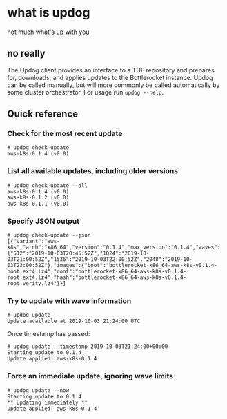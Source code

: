 # what is updog

not much what's up with you

## no really

The Updog client provides an interface to a TUF repository and prepares for, downloads, and applies updates to the Bottlerocket instance. Updog can be called manually, but will more commonly be called automatically by some cluster orchestrator. For usage run `updog --help`.

## Quick reference

### Check for the most recent update
```
# updog check-update
aws-k8s-0.1.4 (v0.0)
```

### List all available updates, including older versions
```
# updog check-update --all
aws-k8s-0.1.4 (v0.0)
aws-k8s-0.1.2 (v0.0)
aws-k8s-0.1.1 (v0.0)
```

### Specify JSON output
```
# updog check-update --json
[{"variant":"aws-k8s","arch":"x86_64","version":"0.1.4","max_version":"0.1.4","waves":{"512":"2019-10-03T20:45:52Z","1024":"2019-10-03T21:00:52Z","1536":"2019-10-03T22:00:52Z","2048":"2019-10-03T23:00:52Z"},"images":{"boot":"bottlerocket-x86_64-aws-k8s-v0.1.4-boot.ext4.lz4","root":"bottlerocket-x86_64-aws-k8s-v0.1.4-root.ext4.lz4","hash":"bottlerocket-x86_64-aws-k8s-v0.1.4-root.verity.lz4"}}]
```

### Try to update with wave information
```
# updog update
Update available at 2019-10-03 21:24:00 UTC
```
Once timestamp has passed:
```
# updog update --timestamp 2019-10-03T21:24:00+00:00
Starting update to 0.1.4
Update applied: aws-k8s-0.1.4
```

### Force an immediate update, ignoring wave limits
```
# updog update --now
Starting update to 0.1.4
** Updating immediately **
Update applied: aws-k8s-0.1.4
```
